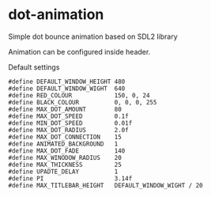 # dot-animation
Simple dot bounce animation based on SDL2 library

Animation can be configured inside header.


Default settings
```
#define DEFAULT_WINDOW_HEIGHT 480
#define DEFAULT_WINDOW_WIGHT  640
#define RED_COLOUR            150, 0, 24
#define BLACK_COLOUR          0, 0, 0, 255
#define MAX_DOT_AMOUNT        80
#define MAX_DOT_SPEED         0.1f
#define MIN_DOT_SPEED         0.01f
#define MAX_DOT_RADIUS        2.0f
#define MAX_DOT_CONNECTION    15
#define ANIMATED_BACKGROUND   1
#define MAX_DOT_FADE          140
#define MAX_WINODOW_RADIUS    20
#define MAX_THICKNESS         25
#define UPADTE_DELAY          1
#define PI                    3.14f
#define MAX_TITLEBAR_HEIGHT   DEFAULT_WINDOW_WIGHT / 20
```
